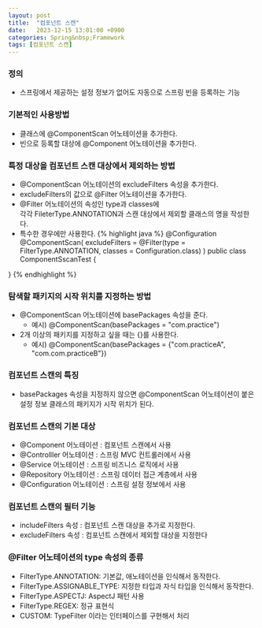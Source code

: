 ```yaml
---
layout: post
title:  "컴포넌트 스캔"
date:   2023-12-15 13:01:00 +0900
categories: Spring&nbsp;Framework
tags: [컴포넌트 스캔]
---
```


### 정의

- 스프링에서 제공하는 설정 정보가 없어도 자동으로 스프링 빈을 등록하는 기능

### 기본적인 사용방법

- 클래스에 @ComponentScan 어노테이션을 추가한다.
- 빈으로 등록할 대상에 @Component 어노테이션을 추가한다.

### 특정 대상을 컴포넌트 스캔 대상에서 제외하는 방법

- @ComponentScan 어노테이션의 excludeFilters 속성을 추가한다.
- excludeFilters의 값으로 @Filter 어노테이션을 추가한다.
- @Filter 어노테이션의 속성인 type과 classes에  
각각 FileterType.ANNOTATION과 스캔 대상에서 제외할 클래스의 명을 작성한다.
- 특수한 경우에만 사용한다.
{% highlight java %}
@Configuration
@ComponentScan(
    excludeFilters = @Filter(type = FilterType.ANNOTATION, classes = Configuration.class)
)
public class ComponentSscanTest {

}
{% endhighlight %}

### 탐색할 패키지의 시작 위치를 지정하는 방법

- @ComponentScan 어노테이션에 basePackages 속성을 준다.
    - 예시) @ComponentScan(basePackages = "com.practice")
- 2개 이상의 패키지를 지정하고 싶을 때는 {}를 사용한다.
    - 예시) @ComponentScan(basePackages = {"com.practiceA", "com.com.practiceB"})

### 컴포넌트 스캔의 특징
- basePackages 속성을 지정하지 않으면 @ComponentScan 어노테이션이 붙은 설정 정보 클래스의 패키지가 시작 위치가 된다.


### 컴포넌트 스캔의 기본 대상

- @Component 어노테이션 : 컴포넌트 스캔에서 사용
- @Controlller 어노테이션 : 스프링 MVC 컨트롤러에서 사용
- @Service 어노테이션 : 스프링 비즈니스 로직에서 사용
- @Repository 어노테이션 : 스프링 데이터 접근 계층에서 사용
- @Configuration 어노테이션 : 스프링 설정 정보에서 사용


### 컴포넌트 스캔의 필터 기능

- includeFilters 속성 : 컴포넌트 스캔 대상을 추가로 지정한다.
- excludeFilters 속성 : 컴포넌트 스캔에서 제외할 대상을 지정한다

### @Filter 어노테이션의 type 속성의 종류

- FilterType.ANNOTATION: 기본값, 애노테이션을 인식해서 동작한다.
- FilterType.ASSIGNABLE_TYPE: 지정한 타입과 자식 타입을 인식해서 동작한다.
- FilterType.ASPECTJ: AspectJ 패턴 사용
- FilterType.REGEX: 정규 표현식
- CUSTOM: TypeFilter 이라는 인터페이스를 구현해서 처리
